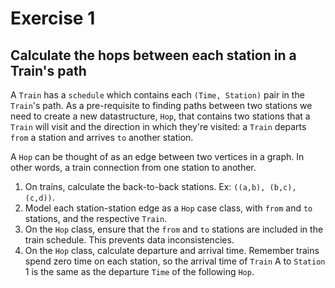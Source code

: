 # Exercise 1

## Calculate the hops between each station in a Train's path

A `Train` has a `schedule` which contains each `(Time, Station)` pair in the `Train`'s path.
As a pre-requisite to finding paths between two stations we need to create a new datastructure, `Hop`,
that contains two stations that a `Train` will visit and the direction in which they're visited: a `Train`
departs `from` a station and arrives `to` another station.

A `Hop` can be thought of as an edge between two vertices in a graph.  In other words, a train connection
from one station to another.

1.  On trains, calculate the back-to-back stations. Ex: `((a,b), (b,c), (c,d))`.
2.  Model each station-station edge as a `Hop` case class, with `from` and `to` stations,
    and the respective `Train`.
3.  On the `Hop` class, ensure that the `from` and `to` stations are included in the train schedule.
    This prevents data inconsistencies.
4.  On the `Hop` class, calculate departure and arrival time.
    Remember trains spend zero time on each station, so the arrival time of `Train` A to `Station` 1
    is the same as the departure `Time` of the following `Hop`.